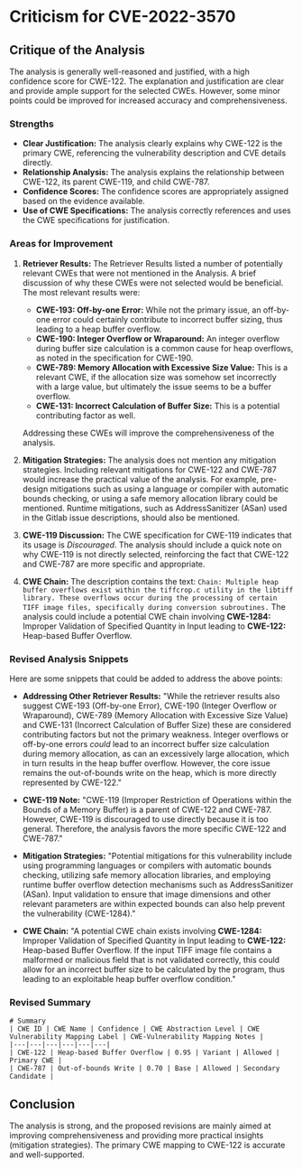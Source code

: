 # Criticism for CVE-2022-3570

## Critique of the Analysis

The analysis is generally well-reasoned and justified, with a high confidence score for CWE-122. The explanation and justification are clear and provide ample support for the selected CWEs. However, some minor points could be improved for increased accuracy and comprehensiveness.

### Strengths

*   **Clear Justification:** The analysis clearly explains why CWE-122 is the primary CWE, referencing the vulnerability description and CVE details directly.
*   **Relationship Analysis:** The analysis explains the relationship between CWE-122, its parent CWE-119, and child CWE-787.
*   **Confidence Scores:** The confidence scores are appropriately assigned based on the evidence available.
*   **Use of CWE Specifications:** The analysis correctly references and uses the CWE specifications for justification.

### Areas for Improvement

1.  **Retriever Results:** The Retriever Results listed a number of potentially relevant CWEs that were not mentioned in the Analysis. A brief discussion of why these CWEs were not selected would be beneficial. The most relevant results were:

    *   **CWE-193: Off-by-one Error:** While not the primary issue, an off-by-one error could certainly contribute to incorrect buffer sizing, thus leading to a heap buffer overflow.
    *   **CWE-190: Integer Overflow or Wraparound:** An integer overflow during buffer size calculation is a common cause for heap overflows, as noted in the specification for CWE-190.
    *   **CWE-789: Memory Allocation with Excessive Size Value:** This is a relevant CWE, if the allocation size was somehow set incorrectly with a large value, but ultimately the issue seems to be a buffer overflow.
    *   **CWE-131: Incorrect Calculation of Buffer Size:** This is a potential contributing factor as well.

    Addressing these CWEs will improve the comprehensiveness of the analysis.
2.  **Mitigation Strategies:** The analysis does not mention any mitigation strategies. Including relevant mitigations for CWE-122 and CWE-787 would increase the practical value of the analysis. For example, pre-design mitigations such as using a language or compiler with automatic bounds checking, or using a safe memory allocation library could be mentioned. Runtime mitigations, such as AddressSanitizer (ASan) used in the Gitlab issue descriptions, should also be mentioned.

3.  **CWE-119 Discussion:** The CWE specification for CWE-119 indicates that its usage is *Discouraged*. The analysis should include a quick note on why CWE-119 is not directly selected, reinforcing the fact that CWE-122 and CWE-787 are more specific and appropriate.

4.  **CWE Chain:** The description contains the text: `Chain: Multiple heap buffer overflows exist within the tiffcrop.c utility in the libtiff library. These overflows occur during the processing of certain TIFF image files, specifically during conversion subroutines.` The analysis could include a potential CWE chain involving **CWE-1284:** Improper Validation of Specified Quantity in Input leading to **CWE-122:** Heap-based Buffer Overflow.

### Revised Analysis Snippets

Here are some snippets that could be added to address the above points:

*   **Addressing Other Retriever Results:**
    "While the retriever results also suggest CWE-193 (Off-by-one Error), CWE-190 (Integer Overflow or Wraparound), CWE-789 (Memory Allocation with Excessive Size Value) and CWE-131 (Incorrect Calculation of Buffer Size) these are considered contributing factors but not the primary weakness. Integer overflows or off-by-one errors *could* lead to an incorrect buffer size calculation during memory allocation, as can an excessively large allocation, which in turn results in the heap buffer overflow. However, the core issue remains the out-of-bounds write on the heap, which is more directly represented by CWE-122."

*   **CWE-119 Note:**
    "CWE-119 (Improper Restriction of Operations within the Bounds of a Memory Buffer) is a parent of CWE-122 and CWE-787. However, CWE-119 is discouraged to use directly because it is too general. Therefore, the analysis favors the more specific CWE-122 and CWE-787."

*   **Mitigation Strategies:**
    "Potential mitigations for this vulnerability include using programming languages or compilers with automatic bounds checking, utilizing safe memory allocation libraries, and employing runtime buffer overflow detection mechanisms such as AddressSanitizer (ASan). Input validation to ensure that image dimensions and other relevant parameters are within expected bounds can also help prevent the vulnerability (CWE-1284)."

*   **CWE Chain:**
    "A potential CWE chain exists involving **CWE-1284:** Improper Validation of Specified Quantity in Input leading to **CWE-122:** Heap-based Buffer Overflow. If the input TIFF image file contains a malformed or malicious field that is not validated correctly, this could allow for an incorrect buffer size to be calculated by the program, thus leading to an exploitable heap buffer overflow condition."

### Revised Summary

```
# Summary
| CWE ID | CWE Name | Confidence | CWE Abstraction Level | CWE Vulnerability Mapping Label | CWE-Vulnerability Mapping Notes |
|---|---|---|---|---|---|
| CWE-122 | Heap-based Buffer Overflow | 0.95 | Variant | Allowed | Primary CWE |
| CWE-787 | Out-of-bounds Write | 0.70 | Base | Allowed | Secondary Candidate |
```

## Conclusion

The analysis is strong, and the proposed revisions are mainly aimed at improving comprehensiveness and providing more practical insights (mitigation strategies). The primary CWE mapping to CWE-122 is accurate and well-supported.